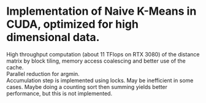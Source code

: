 # Implementation of Naive K-Means in CUDA, optimized for high dimensional data.

High throughput computation (about 11 TFlops on RTX 3080) of the distance matrix by block tiling, memory access coalescing and better use of the cache.\
Parallel reduction for argmin.\
Accumulation step is implemented using locks. May be inefficient in some cases. Maybe doing a counting sort then summing yields better performance, but this is not implemented.

